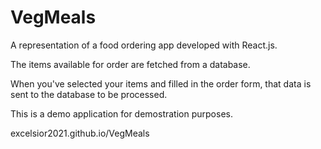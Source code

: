 # VegMeals
A representation of a food ordering app developed with React.js.

The items available for order are fetched from a database.

When you've selected your items and filled in the order form, that data is sent to the database to be processed.

This is a demo application for demostration purposes.

excelsior2021.github.io/VegMeals
